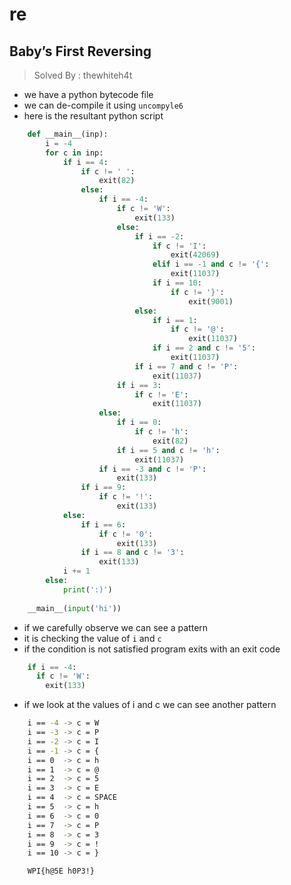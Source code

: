 # re

## Baby’s First Reversing

> Solved By : thewhiteh4t

* we have a python bytecode file
* we can de-compile it using `uncompyle6`
* here is the resultant python script

```python
    def __main__(inp):
        i = -4
        for c in inp:
            if i == 4:
                if c != ' ':
                    exit(82)
                else:
                    if i == -4:
                        if c != 'W':
                            exit(133)
                        else:
                            if i == -2:
                                if c != 'I':
                                    exit(42069)
                                elif i == -1 and c != '{':
                                    exit(11037)
                                if i == 10:
                                    if c != '}':
                                        exit(9001)
                            else:
                                if i == 1:
                                    if c != '@':
                                        exit(11037)
                                if i == 2 and c != '5':
                                    exit(11037)
                            if i == 7 and c != 'P':
                                exit(11037)
                        if i == 3:
                            if c != 'E':
                                exit(11037)
                    else:
                        if i == 0:
                            if c != 'h':
                                exit(82)
                        if i == 5 and c != 'h':
                            exit(11037)
                    if i == -3 and c != 'P':
                        exit(133)
                if i == 9:
                    if c != '!':
                        exit(133)
            else:
                if i == 6:
                    if c != '0':
                        exit(133)
                if i == 8 and c != '3':
                    exit(133)
            i += 1
        else:
            print(':)')
    
    __main__(input('hi'))
```

* if we carefully observe we can see a pattern
* it is checking the value of `i` and `c`
* if the condition is not satisfied program exits with an exit code

```python
    if i == -4:
      if c != 'W':
        exit(133)
```

* if we look at the values of i and c we can see another pattern

```bash
    i == -4 -> c = W
    i == -3 -> c = P
    i == -2 -> c = I
    i == -1 -> c = {
    i == 0  -> c = h
    i == 1  -> c = @
    i == 2  -> c = 5
    i == 3  -> c = E
    i == 4  -> c = SPACE
    i == 5  -> c = h
    i == 6  -> c = 0
    i == 7  -> c = P
    i == 8  -> c = 3
    i == 9  -> c = !
    i == 10 -> c = }
```

```
    WPI{h@5E h0P3!}
```
